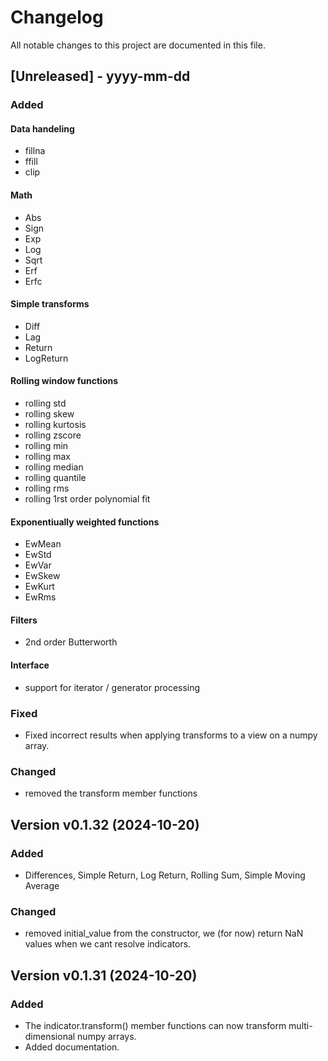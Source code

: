 # Changelog

All notable changes to this project are documented in this file.
 
[Unreleased] - yyyy-mm-dd
-------------------------

### Added

#### Data handeling

* fillna
* ffill
* clip

#### Math

* Abs
* Sign
* Exp
* Log
* Sqrt
* Erf
* Erfc

#### Simple transforms

* Diff
* Lag
* Return 
* LogReturn

#### Rolling window functions

* rolling std
* rolling skew
* rolling kurtosis
* rolling zscore
* rolling min
* rolling max
* rolling median
* rolling quantile
* rolling rms
* rolling 1rst order polynomial fit

#### Exponentiually weighted functions

* EwMean
* EwStd
* EwVar
* EwSkew
* EwKurt
* EwRms
  
#### Filters

* 2nd order Butterworth


#### Interface
* support for iterator / generator processing

### Fixed
* Fixed incorrect results when applying transforms to a view on a numpy array.

### Changed
* removed the transform member functions

Version v0.1.32 (2024-10-20)
-------------------------

### Added

* Differences, Simple Return, Log Return, Rolling Sum, Simple Moving Average

### Changed
* removed initial_value from the constructor, we (for now) return NaN values when we cant resolve indicators.

Version v0.1.31 (2024-10-20)
-------------------------

### Added
* The indicator.transform() member functions can now transform multi-dimensional numpy arrays.
* Added documentation.


